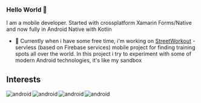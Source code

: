 ### Hello World 👋
I am a mobile developer. Started with crossplatform Xamarin Forms/Native and now fully in Android Native with Kotlin
- 🔭 Currently when i have some free time, i'm working on [StreetWorkout](https://github.com/steeshock/StreetWorkout "StreetWorkout") - servless (based on Firebase services) mobile project for finding training spots all over the world. In this project i try to experiment with some of modern Android technologies, it's like my sandbox

## Interests
<img align="left" alt="android" src="https://img.shields.io/badge/Android-3DDC84?logo=android&logoColor=white&style=for-the-badge" />
<img align="left" alt="android" src="https://img.shields.io/badge/Kotlin-0095D5?&style=for-the-badge&logo=kotlin&logoColor=white" />
<img align="left" alt="android" src="https://img.shields.io/badge/Xamarin-3498DB?style=for-the-badge&logo=xamarin&logoColor=white" />
<img align="left" alt="android" src="https://img.shields.io/badge/C%23-239120?style=for-the-badge&logo=c-sharp&logoColor=white" />
<br>
